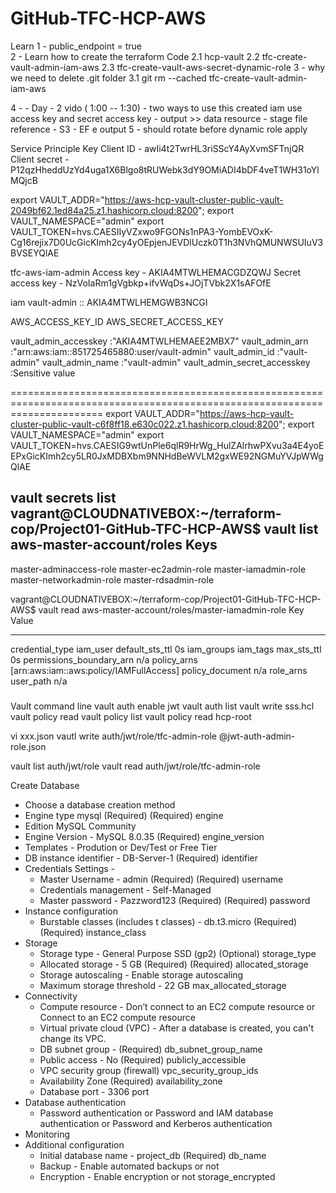 # GitHub-TFC-HCP-AWS

Learn
1 -  public_endpoint = true  
2 - Learn how to create the terraform Code
    2.1 hcp-vault
    2.2 tfc-create-vault-admin-iam-aws
    2.3 tfc-create-vault-aws-secret-dynamic-role
3 - why we need to delete .git folder
    3.1 git rm --cached tfc-create-vault-admin-iam-aws

4 - - Day - 2 vido ( 1:00 -- 1:30)
    - two ways to use this created iam use access key and secret access key 
    - output >> data resource
    - stage file reference
        - S3
        - EF e output
5 - should rotate before dynamic role apply

Service Principle Key
Client ID - awIi4t2TwrHL3riSScY4AyXvmSFTnjQR
Client secret - P12qzHheddUzYd4uga1X6Blgo8tRUWebk3dY9OMiADI4bDF4veT1WH31oYlMQjcB

export VAULT_ADDR="https://aws-hcp-vault-cluster-public-vault-2049bf62.1ed84a25.z1.hashicorp.cloud:8200"; export VAULT_NAMESPACE="admin"
export VAULT_TOKEN=hvs.CAESIIyVZxwo9FGONs1nPA3-YombEVOxK-Cg16rejix7D0UcGicKImh2cy4yOEpjenJEVDlUczk0T1h3NVhQMUNWSUIuV3BVSEYQlAE

tfc-aws-iam-admin
Access key - AKIA4MTWLHEMACGDZQWJ
Secret access key - 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

iam
vault-admin :: AKIA4MTWLHEMGWB3NCGI 


AWS_ACCESS_KEY_ID
AWS_SECRET_ACCESS_KEY


vault_admin_accesskey :"AKIA4MTWLHEMAEE2MBX7"
vault_admin_arn :"arn:aws:iam::851725465880:user/vault-admin"
vault_admin_id :"vault-admin"
vault_admin_name :"vault-admin"
vault_admin_secret_accesskey :Sensitive value

============================================================================================================================
export VAULT_ADDR="https://aws-hcp-vault-cluster-public-vault-c6f8ff18.e630c022.z1.hashicorp.cloud:8200"; export VAULT_NAMESPACE="admin"
export VAULT_TOKEN=hvs.CAESIG9wtUnPle6qlR9HrWg_HulZAlrhwPXvu3a4E4yoEEPxGicKImh2cy5LR0JxMDBXbm9NNHdBeWVLM2gxWE92NGMuYVJpWWgQlAE

vault secrets list
vagrant@CLOUDNATIVEBOX:~/terraform-cop/Project01-GitHub-TFC-HCP-AWS$ vault list aws-master-account/roles
Keys
----
master-adminaccess-role
master-ec2admin-role
master-iamadmin-role
master-networkadmin-role
master-rdsadmin-role

vagrant@CLOUDNATIVEBOX:~/terraform-cop/Project01-GitHub-TFC-HCP-AWS$ vault read aws-master-account/roles/master-iamadmin-role
Key                         Value
---                         -----
credential_type             iam_user
default_sts_ttl             0s
iam_groups                  <nil>
iam_tags                    <nil>
max_sts_ttl                 0s
permissions_boundary_arn    n/a
policy_arns                 [arn:aws:iam::aws:policy/IAMFullAccess]
policy_document             n/a
role_arns                   <nil>
user_path                   n/a




#####
Vault command line
vault auth enable jwt
vault auth list
vault write sss.hcl
vault policy read
vault policy list
vault policy read hcp-root

vi xxx.json
vautl write auth/jwt/role/tfc-admin-role @jwt-auth-admin-role.json

vault list auth/jwt/role
vault read auth/jwt/role/tfc-admin-role



Create Database
- Choose a database creation method
- Engine type mysql (Required) (Required) engine
- Edition MySQL Community
- Engine Version -  MySQL 8.0.35 (Required) engine_version
- Templates - Prodution or Dev/Test or Free Tier
- DB instance identifier - DB-Server-1 (Required) identifier
- Credentials Settings -
	- Master Username - admin (Required) (Required) username
	- Credentials management - Self-Managed
	- Master password - Pazzword123 (Required) (Required) password
- Instance configuration
	- Burstable classes (includes t classes) - db.t3.micro (Required) (Required) instance_class
- Storage
	- Storage type - General Purpose SSD (gp2) (Optional) storage_type
	- Allocated storage - 5 GB (Required) (Required) allocated_storage
	- Storage autoscaling - Enable storage autoscaling
	- Maximum storage threshold - 22 GB max_allocated_storage
- Connectivity
	- Compute resource - Don’t connect to an EC2 compute resource or Connect to an EC2 compute resource	
	- Virtual private cloud (VPC) - After a database is created, you can't change its VPC.
	- DB subnet group - (Required) db_subnet_group_name
	- Public access - No (Required) publicly_accessible
	- VPC security group (firewall) vpc_security_group_ids
	- Availability Zone (Required) availability_zone
	- Database port - 3306 port
- Database authentication
	- Password authentication or Password and IAM database authentication or Password and Kerberos authentication
- Monitoring
- Additional configuration
	- Initial database name - project_db (Required) db_name
	- Backup - Enable automated backups or not
	- Encryption - Enable encryption or not storage_encrypted